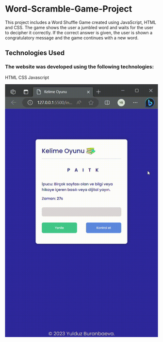  <h1>Word-Scramble-Game-Project</h1>

<p>This project includes a Word Shuffle Game created using JavaScript, HTML and CSS. The game shows the user a jumbled word and waits for the user to decipher it correctly. If the correct answer is given, the user is shown a congratulatory message and the game continues with a new word.</p>

<h2>Technologies Used</h2>
<h3>The website was developed using the following technologies:</h3>

HTML
CSS
Javascript

![](KelimeOyunu.gif)